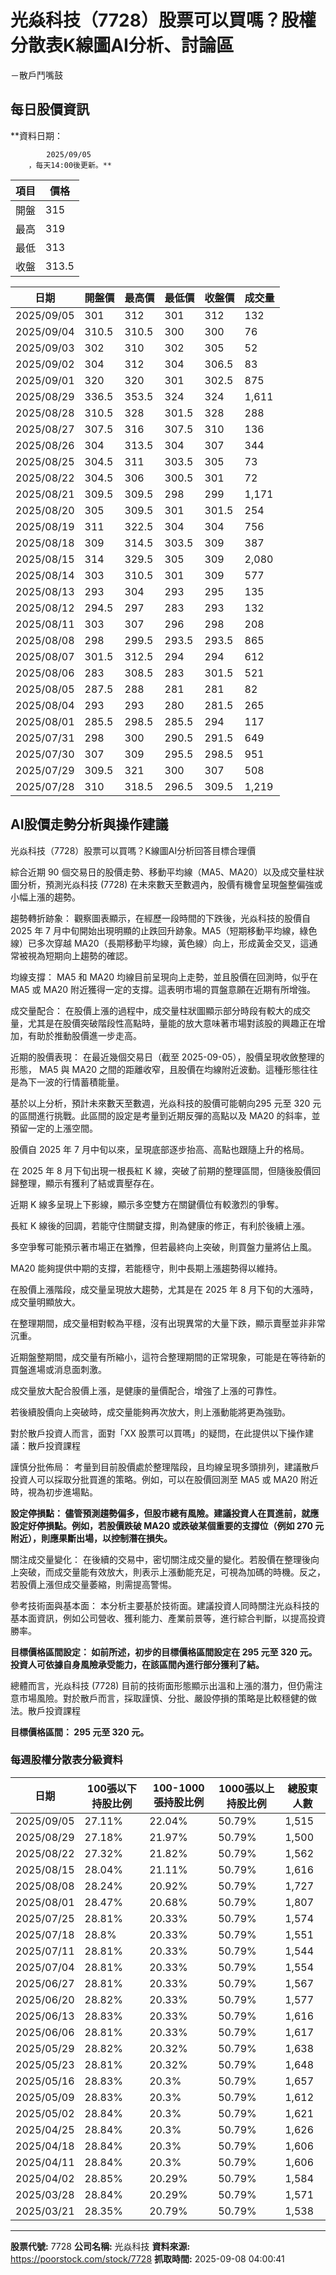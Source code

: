 # 光焱科技（7728）股票可以買嗎？股權分散表K線圖AI分析、討論區
－散戶鬥嘴鼓

## 每日股價資訊

**資料日期：
        
            2025/09/05
        ，每天14:00後更新。**

| 項目 | 價格 |
|------|------|
| 開盤 | 315 |
| 最高 | 319 |
| 最低 | 313 |
| 收盤 | 313.5 |

| 日期 | 開盤價 | 最高價 | 最低價 | 收盤價 | 成交量 |
|------|--------|--------|--------|--------|--------|
| 2025/09/05 | 301 | 312 | 301 | 312 | 132 |
| 2025/09/04 | 310.5 | 310.5 | 300 | 300 | 76 |
| 2025/09/03 | 302 | 310 | 302 | 305 | 52 |
| 2025/09/02 | 304 | 312 | 304 | 306.5 | 83 |
| 2025/09/01 | 320 | 320 | 301 | 302.5 | 875 |
| 2025/08/29 | 336.5 | 353.5 | 324 | 324 | 1,611 |
| 2025/08/28 | 310.5 | 328 | 301.5 | 328 | 288 |
| 2025/08/27 | 307.5 | 316 | 307.5 | 310 | 136 |
| 2025/08/26 | 304 | 313.5 | 304 | 307 | 344 |
| 2025/08/25 | 304.5 | 311 | 303.5 | 305 | 73 |
| 2025/08/22 | 304.5 | 306 | 300.5 | 301 | 72 |
| 2025/08/21 | 309.5 | 309.5 | 298 | 299 | 1,171 |
| 2025/08/20 | 305 | 309.5 | 301 | 301.5 | 254 |
| 2025/08/19 | 311 | 322.5 | 304 | 304 | 756 |
| 2025/08/18 | 309 | 314.5 | 303.5 | 309 | 387 |
| 2025/08/15 | 314 | 329.5 | 305 | 309 | 2,080 |
| 2025/08/14 | 303 | 310.5 | 301 | 309 | 577 |
| 2025/08/13 | 293 | 304 | 293 | 295 | 135 |
| 2025/08/12 | 294.5 | 297 | 283 | 293 | 132 |
| 2025/08/11 | 303 | 307 | 296 | 298 | 208 |
| 2025/08/08 | 298 | 299.5 | 293.5 | 293.5 | 865 |
| 2025/08/07 | 301.5 | 312.5 | 294 | 294 | 612 |
| 2025/08/06 | 283 | 308.5 | 283 | 301.5 | 521 |
| 2025/08/05 | 287.5 | 288 | 281 | 281 | 82 |
| 2025/08/04 | 293 | 293 | 280 | 281.5 | 265 |
| 2025/08/01 | 285.5 | 298.5 | 285.5 | 294 | 117 |
| 2025/07/31 | 298 | 300 | 290.5 | 291.5 | 649 |
| 2025/07/30 | 307 | 309 | 295.5 | 298.5 | 951 |
| 2025/07/29 | 309.5 | 321 | 300 | 307 | 508 |
| 2025/07/28 | 310 | 318.5 | 296.5 | 309.5 | 1,219 |

## AI股價走勢分析與操作建議

光焱科技（7728）股票可以買嗎？K線圖AI分析回答目標合理價

綜合近期 90 個交易日的股價走勢、移動平均線（MA5、MA20）以及成交量柱狀圖分析，預測光焱科技 (7728) 在未來數天至數週內，股價有機會呈現盤整偏強或小幅上漲的趨勢。

趨勢轉折跡象： 觀察圖表顯示，在經歷一段時間的下跌後，光焱科技的股價自 2025 年 7 月中旬開始出現明顯的止跌回升跡象。MA5（短期移動平均線，綠色線）已多次穿越 MA20（長期移動平均線，黃色線）向上，形成黃金交叉，這通常被視為短期向上趨勢的確認。

均線支撐： MA5 和 MA20 均線目前呈現向上走勢，並且股價在回測時，似乎在 MA5 或 MA20 附近獲得一定的支撐。這表明市場的買盤意願在近期有所增強。

成交量配合： 在股價上漲的過程中，成交量柱狀圖顯示部分時段有較大的成交量，尤其是在股價突破階段性高點時，量能的放大意味著市場對該股的興趣正在增加，有助於推動股價進一步走高。

近期的股價表現： 在最近幾個交易日（截至 2025-09-05），股價呈現收斂整理的形態， MA5 與 MA20 之間的距離收窄，且股價在均線附近波動。這種形態往往是為下一波的行情蓄積能量。

基於以上分析，預計未來數天至數週，光焱科技的股價可能朝向295 元至 320 元的區間進行挑戰。此區間的設定是考量到近期反彈的高點以及 MA20 的斜率，並預留一定的上漲空間。

股價自 2025 年 7 月中旬以來，呈現底部逐步抬高、高點也跟隨上升的格局。

在 2025 年 8 月下旬出現一根長紅 K 線，突破了前期的整理區間，但隨後股價回歸整理，顯示有獲利了結或賣壓存在。

近期 K 線多呈現上下影線，顯示多空雙方在關鍵價位有較激烈的爭奪。

長紅 K 線後的回調，若能守住關鍵支撐，則為健康的修正，有利於後續上漲。

多空爭奪可能預示著市場正在猶豫，但若最終向上突破，則買盤力量將佔上風。

MA20 能夠提供中期的支撐，若能穩守，則中長期上漲趨勢得以維持。

在股價上漲階段，成交量呈現放大趨勢，尤其是在 2025 年 8 月下旬的大漲時，成交量明顯放大。

在整理期間，成交量相對較為平穩，沒有出現異常的大量下跌，顯示賣壓並非非常沉重。

近期盤整期間，成交量有所縮小，這符合整理期間的正常現象，可能是在等待新的買盤進場或消息面刺激。

成交量放大配合股價上漲，是健康的量價配合，增強了上漲的可靠性。

若後續股價向上突破時，成交量能夠再次放大，則上漲動能將更為強勁。

對於散戶投資人而言，面對「XX 股票可以買嗎」的疑問，在此提供以下操作建議：散戶投資課程

謹慎分批佈局： 考量到目前股價處於整理階段，且均線呈現多頭排列，建議散戶投資人可以採取分批買進的策略。例如，可以在股價回測至 MA5 或 MA20 附近時，視為初步進場點。

**設定停損點： 儘管預測趨勢偏多，但股市總有風險。建議投資人在買進前，就應設定好停損點。例如，若股價跌破 MA20 或跌破某個重要的支撐位（例如 270 元附近），則應果斷出場，以控制潛在損失。**

關注成交量變化： 在後續的交易中，密切關注成交量的變化。若股價在整理後向上突破，而成交量能有效放大，則表示上漲動能充足，可視為加碼的時機。反之，若股價上漲但成交量萎縮，則需提高警惕。

參考技術面與基本面： 本分析主要基於技術面。建議投資人同時關注光焱科技的基本面資訊，例如公司營收、獲利能力、產業前景等，進行綜合判斷，以提高投資勝率。

**目標價格區間設定： 如前所述，初步的目標價格區間設定在 295 元至 320 元。投資人可依據自身風險承受能力，在該區間內進行部分獲利了結。**

總體而言，光焱科技 (7728) 目前的技術面形態顯示出溫和上漲的潛力，但仍需注意市場風險。對於散戶而言，採取謹慎、分批、嚴設停損的策略是比較穩健的做法。散戶投資課程

**目標價格區間： 295 元至 320 元。**

### 每週股權分散表分級資料

| 日期 | 100張以下持股比例 | 100-1000張持股比例 | 1000張以上持股比例 | 總股東人數 |
|------|-------------------|--------------------|--------------------|----------|
| 2025/09/05 | 27.11% | 22.04% | 50.79% | 1,515 |
| 2025/08/29 | 27.18% | 21.97% | 50.79% | 1,500 |
| 2025/08/22 | 27.32% | 21.82% | 50.79% | 1,562 |
| 2025/08/15 | 28.04% | 21.11% | 50.79% | 1,616 |
| 2025/08/08 | 28.24% | 20.92% | 50.79% | 1,727 |
| 2025/08/01 | 28.47% | 20.68% | 50.79% | 1,807 |
| 2025/07/25 | 28.81% | 20.33% | 50.79% | 1,574 |
| 2025/07/18 | 28.8% | 20.33% | 50.79% | 1,551 |
| 2025/07/11 | 28.81% | 20.33% | 50.79% | 1,544 |
| 2025/07/04 | 28.81% | 20.33% | 50.79% | 1,554 |
| 2025/06/27 | 28.81% | 20.33% | 50.79% | 1,567 |
| 2025/06/20 | 28.82% | 20.33% | 50.79% | 1,577 |
| 2025/06/13 | 28.83% | 20.33% | 50.79% | 1,616 |
| 2025/06/06 | 28.81% | 20.33% | 50.79% | 1,617 |
| 2025/05/29 | 28.82% | 20.32% | 50.79% | 1,638 |
| 2025/05/23 | 28.81% | 20.32% | 50.79% | 1,648 |
| 2025/05/16 | 28.83% | 20.3% | 50.79% | 1,657 |
| 2025/05/09 | 28.83% | 20.3% | 50.79% | 1,612 |
| 2025/05/02 | 28.84% | 20.3% | 50.79% | 1,621 |
| 2025/04/25 | 28.84% | 20.3% | 50.79% | 1,626 |
| 2025/04/18 | 28.84% | 20.3% | 50.79% | 1,606 |
| 2025/04/11 | 28.84% | 20.3% | 50.79% | 1,606 |
| 2025/04/02 | 28.85% | 20.29% | 50.79% | 1,584 |
| 2025/03/28 | 28.84% | 20.29% | 50.79% | 1,571 |
| 2025/03/21 | 28.35% | 20.79% | 50.79% | 1,538 |

---

**股票代號:** 7728
**公司名稱:** 光焱科技
**資料來源:** https://poorstock.com/stock/7728
**抓取時間:** 2025-09-08 04:00:41